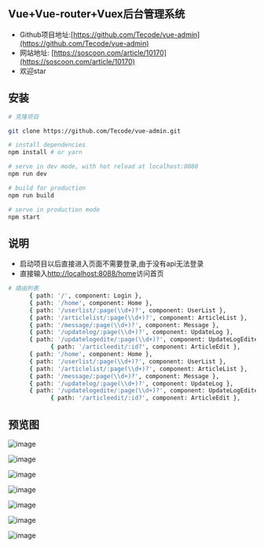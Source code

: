## Vue+Vue-router+Vuex后台管理系统
- Github项目地址:[https://github.com/Tecode/vue-admin](https://github.com/Tecode/vue-admin)
- 网站地址: [https://soscoon.com/article/10170](https://soscoon.com/article/10170)
- 欢迎star

## 安装

``` bash
# 克隆项目

git clone https://github.com/Tecode/vue-admin.git

# install dependencies
npm install # or yarn

# serve in dev mode, with hot reload at localhost:8080
npm run dev

# build for production
npm run build

# serve in production mode
npm start
```

## 说明

- 启动项目以后直接进入页面不需要登录,由于没有api无法登录
- 直接输入[http://localhost:8088/home](http://localhost:8088/home)访问首页

```bash
# 路由列表
      { path: '/', component: Login },
      { path: '/home', component: Home },
      { path: '/userlist/:page(\\d+)?', component: UserList },
      { path: '/articlelist/:page(\\d+)?', component: ArticleList },
      { path: '/message/:page(\\d+)?', component: Message },
      { path: '/updatelog/:page(\\d+)?', component: UpdateLog },
      { path: '/updatelogedite/:page(\\d+)?', component: UpdateLogEdite },
			{ path: '/articleedit/:id?', component: ArticleEdit },
      { path: '/home', component: Home },
      { path: '/userlist/:page(\\d+)?', component: UserList },
      { path: '/articlelist/:page(\\d+)?', component: ArticleList },
      { path: '/message/:page(\\d+)?', component: Message },
      { path: '/updatelog/:page(\\d+)?', component: UpdateLog },
      { path: '/updatelogedite/:page(\\d+)?', component: UpdateLogEdite },
			{ path: '/articleedit/:id?', component: ArticleEdit },

```

## 预览图

![image](http://admin.soscoon.com/uploadImages/bbe8ca9b80c2f8266736b95fe63e67d913bf7038.png)

![image](http://admin.soscoon.com/uploadImages/ff5583da5072c2fd2b45a78973d39d89c1b1d1a7.png)

![image](http://admin.soscoon.com/uploadImages/ca172f8a5a421895ce1f2bd5f0230c837c94529b.png)

![image](http://admin.soscoon.com/uploadImages/f68f95a87c8c5c4903e6715b8fe9c9c9f133cbe2.png)

![image](http://admin.soscoon.com/uploadImages/375fa2fddef7a250868b0a25c48b590bee83bf38.png)

![image](http://admin.soscoon.com/uploadImages/ad483ec4188d6b7165dccaf4043fc0a11b23e159.png)

![image](http://admin.soscoon.com/uploadImages/c3d3934c3d7f81eceb6e6b52ff63cf966eeeb2db.png)